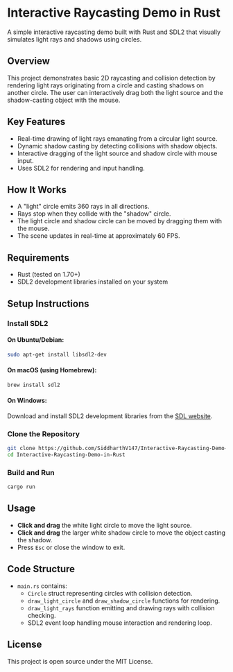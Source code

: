 # Interactive Raycasting Demo in Rust

A simple interactive raycasting demo built with Rust and SDL2 that visually simulates light rays and shadows using circles.

## Overview

This project demonstrates basic 2D raycasting and collision detection by rendering light rays originating from a circle and casting shadows on another circle. The user can interactively drag both the light source and the shadow-casting object with the mouse.

## Key Features

- Real-time drawing of light rays emanating from a circular light source.
- Dynamic shadow casting by detecting collisions with shadow objects.
- Interactive dragging of the light source and shadow circle with mouse input.
- Uses SDL2 for rendering and input handling.

## How It Works

- A "light" circle emits 360 rays in all directions.
- Rays stop when they collide with the "shadow" circle.
- The light circle and shadow circle can be moved by dragging them with the mouse.
- The scene updates in real-time at approximately 60 FPS.

## Requirements

- Rust (tested on 1.70+)
- SDL2 development libraries installed on your system

## Setup Instructions

### Install SDL2

#### On Ubuntu/Debian:
```bash
sudo apt-get install libsdl2-dev
```

#### On macOS (using Homebrew):
```bash
brew install sdl2
```

#### On Windows:
Download and install SDL2 development libraries from the [SDL website](https://www.libsdl.org/).

### Clone the Repository
```bash
git clone https://github.com/SiddharthV147/Interactive-Raycasting-Demo-in-Rust.git
cd Interactive-Raycasting-Demo-in-Rust
```

### Build and Run
```bash
cargo run
```

## Usage

- **Click and drag** the white light circle to move the light source.
- **Click and drag** the larger white shadow circle to move the object casting the shadow.
- Press `Esc` or close the window to exit.

## Code Structure

- `main.rs` contains:
  - `Circle` struct representing circles with collision detection.
  - `draw_light_circle` and `draw_shadow_circle` functions for rendering.
  - `draw_light_rays` function emitting and drawing rays with collision checking.
  - SDL2 event loop handling mouse interaction and rendering loop.

## License

This project is open source under the MIT License.
